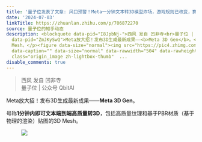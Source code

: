 ```yaml
---
title: '量子位发表了文章: 风口预警！Meta一分钟文本转3D模型炸场，游戏规则已改变，赛道着火了'
date: '2024-07-03'
linkTitle: https://zhuanlan.zhihu.com/p/706872270
source: 量子位的知乎动态
description: <blockquote data-pid="I8JpbNj-">西风 发自 凹非寺<br>量子位 | 公众号 QbitAI</blockquote><p
  data-pid="ZmJKySwQ">Meta放大招！发布3D生成最新成果——<b>Meta 3D Gen</b>。</p><p data-pid="0WOJhvJX">号称<b>1分钟内即可文本端到端高质量转3D</b>，包括高质量纹理和基于PBR材质（基于物理的渲染）贴图的3D
  Mesh。</p><figure data-size="normal"><img src="https://pic4.zhimg.com/v2-77b462c97f620511909e9a712290624b.jpg"
  data-caption="" data-size="normal" data-rawwidth="504" data-rawheight="272" data-thumbnail="https://pic4.zhimg.com/v2-77b462c97f620511909e9a712290624b_b.jpg"
  class="origin_image zh-lightbox-thumb"  ...
disable_comments: true
---
```

<blockquote data-pid="I8JpbNj-">西风 发自 凹非寺<br>量子位 | 公众号 QbitAI</blockquote><p data-pid="ZmJKySwQ">Meta放大招！发布3D生成最新成果——<b>Meta 3D Gen</b>。</p><p data-pid="0WOJhvJX">号称<b>1分钟内即可文本端到端高质量转3D</b>，包括高质量纹理和基于PBR材质（基于物理的渲染）贴图的3D Mesh。</p><figure data-size="normal"><img src="https://pic4.zhimg.com/v2-77b462c97f620511909e9a712290624b.jpg" data-caption="" data-size="normal" data-rawwidth="504" data-rawheight="272" data-thumbnail="https://pic4.zhimg.com/v2-77b462c97f620511909e9a712290624b_b.jpg" class="origin_image zh-lightbox-thumb"  ...